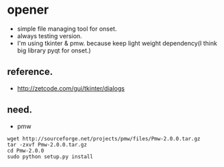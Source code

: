 # opener
- simple file managing tool for onset.
- always testing version.
- I'm using tkinter & pmw. because keep light weight dependency(I think big library pyqt for onset.)

## reference.
- http://zetcode.com/gui/tkinter/dialogs

## need.
- pmw
```
wget http://sourceforge.net/projects/pmw/files/Pmw-2.0.0.tar.gz
tar -zxvf Pmw-2.0.0.tar.gz
cd Pmw-2.0.0
sudo python setup.py install
```
